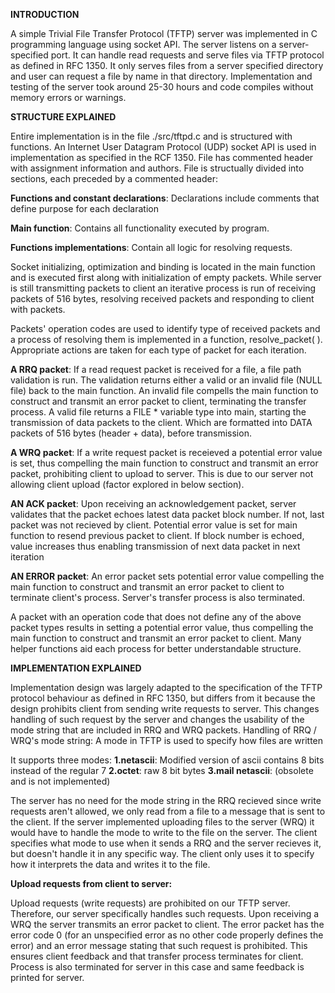 **INTRODUCTION**

A simple Trivial File Transfer Protocol (TFTP) server was implemented in C programming language using socket API. The server listens on a server-specified port. It can handle read requests and serve files via TFTP protocol as defined in RFC 1350. It only serves files from a server specified directory and user can request a file by name in that directory. Implementation and testing of the server took around 25-30 hours and code compiles without memory errors or warnings.

**STRUCTURE EXPLAINED**

Entire implementation is in the file ./src/tftpd.c and is structured with functions. An Internet User Datagram Protocol (UDP) socket API is used in implementation as specified in the RCF 1350. File has commented header with assignment information and authors. File is structually divided into sections, each preceded by a commented header:

**Functions and constant declarations**: Declarations include comments that define purpose for each declaration

**Main function**: Contains all functionality executed by program.

**Functions implementations**: Contain all logic for resolving requests.

Socket initializing, optimization and binding is located in the main function and is executed first along with initialization of empty packets. While server is still transmitting packets to client an iterative process is run of receiving packets of 516 bytes, resolving received packets and responding to client with packets.

Packets' operation codes are used to identify type of received packets and a process of resolving them is implemented in a function, resolve_packet( ). Appropriate actions are taken for each type of packet for each iteration.

**A RRQ packet**: If a read request packet is received for a file, a file path validation is run. The validation returns either a valid or an invalid file (NULL file) back to the main function. An invalid file compells the main function to construct and transmit an error packet to client, terminating the transfer process. A valid file returns a FILE * variable type into main, starting the transmission of data packets to the client. Which are formatted into DATA packets of 516 bytes (header + data), before transmission.

**A WRQ packet**: If a write request packet is receieved a potential error value is set, thus compelling the main function to construct and transmit an error packet, prohibiting client to upload to server. This is due to our server not allowing client upload (factor explored in below section).

**AN ACK packet**: Upon receiving an acknowledgement packet, server validates that the packet echoes latest data packet block number. If not, last packet was not recieved by client. Potential error value is set for main function to resend previous packet to client. If block number is echoed, value increases thus enabling transmission of next data packet in next iteration

**AN ERROR packet**: An error packet sets potential error value compelling the main function to construct and transmit an error packet to client to terminate client's process. Server's transfer process is also terminated.

A packet with an operation code that does not define any of the above packet types results in setting a potential error value, thus compelling the main function to construct and transmit an error packet to client. Many helper functions aid each process for better understandable structure.

**IMPLEMENTATION EXPLAINED**

Implementation design was largely adapted to the specification of the TFTP protocol behaviour as defined in RFC 1350, but differs from it because the design prohibits client from sending write requests to server. This changes handling of such request by the server and changes the usability of the mode string that are included in RRQ and WRQ packets.
Handling of RRQ / WRQ's mode string:
A mode in TFTP is used to specify how files are written

It supports three modes:
**1.netascii**: Modified version of ascii contains 8 bits instead of the regular 7
**2.octet**: raw 8 bit bytes
**3.mail netascii**: (obsolete and is not implemented)

The server has no need for the mode string in the RRQ recieved since write requests aren't allowed, we only read from a file to a message that is sent to the client. If the server implemented uploading files to the server (WRQ) it would have to handle the mode to write to the file on the server. The client specifies what mode to use when it sends a RRQ and the server recieves it, but doesn't handle it in any specific way. The client only uses it to specify how it interprets the data and writes it to the file.

**Upload requests from client to server:**

Upload requests (write requests) are prohibited on our TFTP server. Therefore, our server specifically handles such requests. Upon receiving a WRQ the server transmits an error packet to client. The error packet has the error code 0 (for an unspecified error as no other code properly defines the error) and an error message stating that such request is prohibited. This ensures client feedback and that transfer process terminates for client. Process is also terminated for server in this case and same feedback is printed for server.
